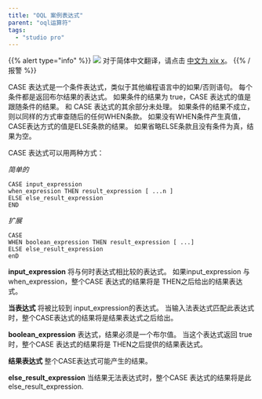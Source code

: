 ```yaml
---
title: "OQL 案例表达式"
parent: "oql运算符"
tags:
  - "studio pro"
---
```


{{% alert type="info" %}}
<img src="attachments/chinese-translation/china.png" style="display: inline-block; margin: 0" /> 对于简体中文翻译，请点击 [中文为 xix x](https://cdn.mendix.tencent-cloud.com/documentation/refguide8/oql-case-expression.pdf)。
{{% /报警 %}}

CASE 表达式是一个条件表达式，类似于其他编程语言中的如果/否则语句。 每个条件都是返回布尔结果的表达式。 如果条件的结果为 true，CASE 表达式的值是跟随条件的结果。 和 CASE 表达式的其余部分未处理。 如果条件的结果不成立，则以同样的方式审查随后的任何WHEN条款。 如果没有WHEN条件产生真值，CASE表达方式的值是ELSE条款的结果。 如果省略ELSE条款且没有条件为真，结果为空。

CASE 表达式可以用两种方式：

_简单的_

```
CASE input_expression
when_expression THEN result_expression [ ...n ]
ELSE else_result_expression
END
```

_扩展_

```
CASE
WHEN boolean_expression THEN result_expression [ ...] 
ELSE else_result_expression
enD
```

**input_expression** 将与何时表达式相比较的表达式。 如果input_expression 与 when_expression，整个CASE 表达式的结果将是 THEN之后给出的结果表达式。

**当表达式** 将被比较到 input_expression的表达式。 当输入法表达式匹配此表达式时，整个CASE表达式的结果将是结果表达式之后给出。

**boolean_expression** 表达式，结果必须是一个布尔值。 当这个表达式返回 true时，整个CASE 表达式的结果将是 THEN之后提供的结果表达式。

**结果表达式** 整个CASE表达式可能产生的结果。

**else_result_expression** 当结果无法表达式时，整个CASE 表达式的结果将是此else_result_expression.
